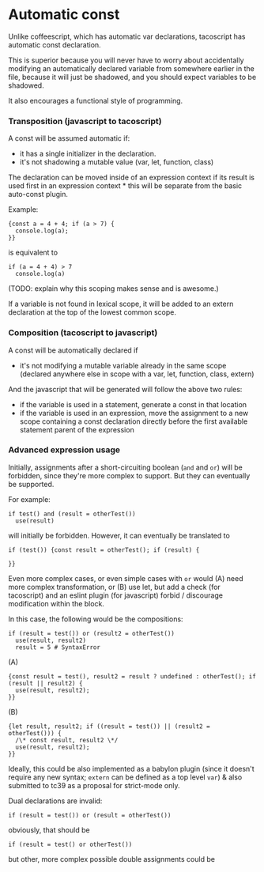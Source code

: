 Automatic const
===============

Unlike coffeescript, which has automatic var declarations, tacoscript has
automatic const declaration.

This is superior because you will never have to worry about accidentally
modifying an automatically declared variable from somewhere earlier in the file,
because it will just be shadowed, and you should expect variables to be
shadowed.

It also encourages a functional style of programming.

### Transposition (javascript to tacoscript)

A const will be assumed automatic if:
  * it has a single initializer in the declaration.
  * it's not shadowing a mutable value (var, let, function, class)

The declaration can be moved inside of an expression context if its result is
used first in an expression context * this will be separate from the basic
auto-const plugin.

Example:

    {const a = 4 + 4; if (a > 7) {
      console.log(a);
    }}

is equivalent to

    if (a = 4 + 4) > 7
      console.log(a)

(TODO: explain why this scoping makes sense and is awesome.)

If a variable is not found in lexical scope, it will be added to an extern
declaration at the top of the lowest common scope.

### Composition (tacoscript to javascript)

A const will be automatically declared if

* it's not modifying a mutable variable already in the same scope (declared
  anywhere else in scope with a var, let, function, class, extern)

And the javascript that will be generated will follow the above two rules:
  * if the variable is used in a statement, generate a const in that location
  * if the variable is used in an expression, move the assignment to a new scope
    containing a const declaration directly before the first available statement
    parent of the expression

### Advanced expression usage

Initially, assignments after a short-circuiting boolean (`and` and `or`) will
be forbidden, since they're more complex to support. But they can eventually be
supported.

For example:

    if test() and (result = otherTest())
      use(result)

will initially be forbidden. However, it can eventually be translated to

    if (test()) {const result = otherTest(); if (result) {

    }}

Even more complex cases, or even simple cases with `or` would (A) need more
complex transformation, or (B) use let, but add a check (for tacoscript) and an
eslint plugin (for javascript) forbid / discourage modification within the
block.

In this case, the following would be the compositions:

    if (result = test()) or (result2 = otherTest())
      use(result, result2)
      result = 5 # SyntaxError

(A)

    {const result = test(), result2 = result ? undefined : otherTest(); if (result || result2) {
      use(result, result2);
    }}

(B)

    {let result, result2; if ((result = test()) || (result2 = otherTest())) {
      /\* const result, result2 \*/
      use(result, result2);
    }}

Ideally, this could be also implemented as a babylon plugin (since it doesn't
require any new syntax; `extern` can be defined as a top level `var`) & also
submitted to tc39 as a proposal for strict-mode only.

Dual declarations are invalid:  

    if (result = test()) or (result = otherTest())

obviously, that should be

    if (result = test() or otherTest())

but other, more complex possible double assignments could be
